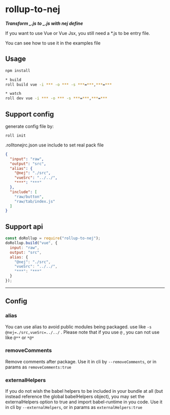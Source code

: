 # rollup-to-nej

***Transform _.js to _.js with nej define***

If you want to use Vue or Vue Jsx, you still need a \*.js to be entry file.

You can see how to use it in the examples file

## Usage

```sh
npm install

* build
roll build vue -i *** -o *** -s ***=***,***=***

* watch
roll dev vue -i *** -o *** -s ***=***,***=***
```

## Support config

generate config file by:

```
roll init 
```


.rolltonejrc.json
use include to set real pack file

```json
{
  "input": "raw",
  "output": "src",
  "alias": {
    "@nej": "./src",
    "vueSrc": "../../",
    "***": "***"
  },
  "include": [
    "raw/button",
    "raw/tab/index.js"
  ]
}
```

## Support api

```js
const doRollup = require("rollup-to-nej");
doRollup.build("vue", {
  input: "raw",
  output: "src",
  alias: {
    "@nej": "./src",
    "vueSrc": "../../",
    "***": "***"
  }
});
```

---


## Config 

### alias

You can use alias to avoid public modules being packaged. 
use like `-s @nej=./src,vueSrc=../../` . Please note that if you use `@` , you can not use like `@**` or `*@*`

### removeComments

Remove comments after package. Use it in cli by `--removeComments`, or in params as `removeComments:true`

### externalHelpers

If you do not wish the babel helpers to be included in your bundle at all (but instead reference the global babelHelpers object), you may set the externalHelpers option to true and import babel-runtime in you code. Use it in cli by `--externalHelpers`, or in params as `externalHelpers:true`